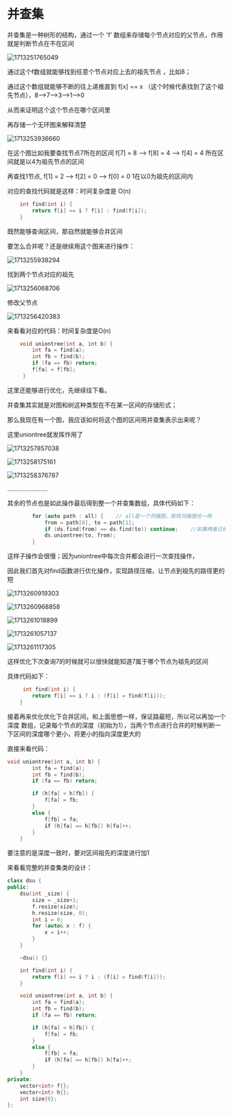 # 并查集

并查集是一种树形的结构，通过一个 'f' 数组来存储每个节点对应的父节点，作用就是判断节点在不在区间

![1713251765049](images/并查集/1713251765049.png)

通过这个f数组就能够找到任意个节点对应上去的祖先节点 ，比如8；

通过这个数组就能够不断的往上递推直到   f[x] == x  （这个时候代表找到了这个祖先节点），8-->7-->3-->1-->0

从而来证明这个这个节点在哪个区间里

再存储一个无环图来解释清楚

![1713253936660](images/并查集/1713253936660.png)

在这个图比如我要查找节点7所在的区间 f[7] = 8  -->  f[8] = 4  -->  f[4] = 4 所在区间就是以4为祖先节点的区间

再查找1节点, f[1] = 2  -->  f[2] = 0  --> f[0] = 0  1在以0为祖先的区间内

对应的查找代码就是这样：时间复杂度是 O(n)

```cpp
    int find(int i) {
        return f[i] == i ? f[i] : find(f[i]);
    }
```

既然能够查询区间，那自然就能够合并区间

要怎么合并呢？还是继续用这个图来进行操作：

![1713255938294](images/并查集/1713255938294.png)

找到两个节点对应的祖先

![1713256068706](images/并查集/1713256068706.png)

修改父节点

![1713256420383](images/并查集/1713256420383.png)

来看看对应的代码：时间复杂度是O(n)

```cpp
    void uniontree(int a, int b) {
        int fa = find(a);
        int fb = find(b);
        if (fa == fb) return;
        f[fa] = f[fb];
     }
```

这里还能够进行优化，先继续往下看。

并查集其实就是对图和树这种类型在不在某一区间的存储形式；

那么我现在有一个图，我应该如何将这个图的区间用并查集表示出来呢？

这里uniontree就发挥作用了

![1713257857038](images/并查集/1713257857038.png)

![1713258175161](images/并查集/1713258175161.png)

![1713258376787](images/并查集/1713258376787.png)

.......................

其余的节点也是如此操作最后得到整一个并查集数组，具体代码如下：

```cpp
        for (auto path : all) {    // all是一个邻接图，矩阵邻接图也一样
            from = path[0], to = path[1];
            if (ds.find(from) == ds.find(to)) continue;    //如果两者已经在这个区间内，则跳过
            ds.uniontree(to, from);
        }
```

这样子操作会很慢；因为uniontree中每次合并都会进行一次查找操作，

因此我们首先对find函数进行优化操作，实现路径压缩，让节点到祖先的路径更的短

![1713260919303](images/并查集/1713260919303.png)

![1713260968858](images/并查集/1713260968858.png)

![1713261018899](images/并查集/1713261018899.png)

![1713261057137](images/并查集/1713261057137.png)

![1713261117305](images/并查集/1713261117305.png)

这样优化下次查询7的时候就可以很快就能知道7属于哪个节点为祖先的区间

具体代码如下：

```cpp
     int find(int i) {
        return f[i] == i ? i : (f[i] = find(f[i]));
    }
```


接着再来优化优化下合并区间，和上面思想一样，保证路最短，所以可以再加一个 深度 数组，记录每个节点的深度（初始为1），当两个节点进行合并的时候判断一下区间的深度哪个更小，将更小的指向深度更大的

直接来看代码：

```cpp
void uniontree(int a, int b) {
        int fa = find(a);
        int fb = find(b);
        if (fa == fb) return;

        if (h[fa] < h[fb]) {
            f[fa] = fb;
        }
        else {
            f[fb] = fa;
            if (h[fa] == h[fb]) h[fa]++;
        }
    }
```

要注意的是深度一致时，要对区间祖先的深度进行加1


来看看完整的并查集类的设计：

```cpp
class dsu {
public:
    dsu(int _size) {
        size = _size+1;
        f.resize(size);
        h.resize(size, 0);
        int i = 0;
        for (auto& x : f) {
            x = i++;
        }
    }

    ~dsu() {}

    int find(int i) {
        return f[i] == i ? i : (f[i] = find(f[i]));
    }

    void uniontree(int a, int b) {
        int fa = find(a);
        int fb = find(b);
        if (fa == fb) return;

        if (h[fa] < h[fb]) {
            f[fa] = fb;
        }
        else {
            f[fb] = fa;
            if (h[fa] == h[fb]) h[fa]++;
        }
    }
private:
    vector<int> f{};
    vector<int> h{};
    int size{0};
};
```
